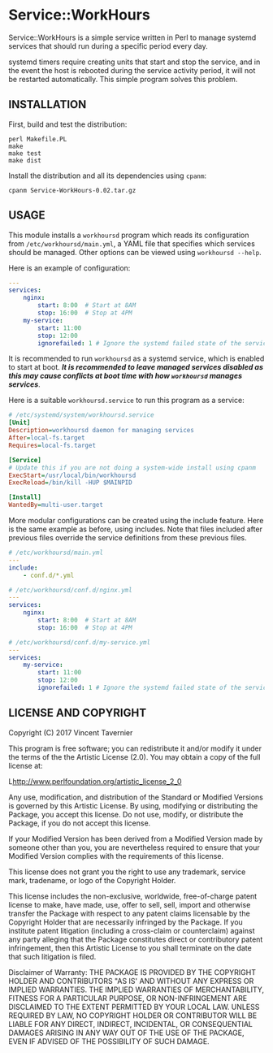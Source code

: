 # Service::WorkHours

Service::WorkHours is a simple service written in Perl to manage systemd
services that should run during a specific period every day.

systemd timers require creating units that start and stop the service, and in
the event the host is rebooted during the service activity period, it will not
be restarted automatically. This simple program solves this problem.

## INSTALLATION

First, build and test the distribution:

    perl Makefile.PL
    make
    make test
    make dist

Install the distribution and all its dependencies using `cpanm`:

    cpanm Service-WorkHours-0.02.tar.gz

## USAGE

This module installs a `workhoursd` program which reads its configuration from
`/etc/workhoursd/main.yml`, a YAML file that specifies which services should be
managed. Other options can be viewed using `workhoursd --help`.

Here is an example of configuration:

```yaml
---
services:
    nginx:
        start: 8:00  # Start at 8AM
        stop: 16:00  # Stop at 4PM
    my-service:
        start: 11:00
        stop: 12:00
        ignorefailed: 1 # Ignore the systemd failed state of the service

```

It is recommended to run `workhoursd` as a systemd service, which is enabled to
start at boot. ***It is recommended to leave managed services disabled as this
may cause conflicts at boot time with how `workhoursd` manages services***.

Here is a suitable `workhoursd.service` to run this program
as a service:

```ini
# /etc/systemd/system/workhoursd.service
[Unit]
Description=workhoursd daemon for managing services
After=local-fs.target
Requires=local-fs.target

[Service]
# Update this if you are not doing a system-wide install using cpanm
ExecStart=/usr/local/bin/workhoursd
ExecReload=/bin/kill -HUP $MAINPID

[Install]
WantedBy=multi-user.target
```

More modular configurations can be created using the include feature. Here is
the same example as before, using includes. Note that files included after
previous files override the service definitions from these previous files.

```yaml
# /etc/workhoursd/main.yml
---
include:
    - conf.d/*.yml

# /etc/workhoursd/conf.d/nginx.yml
---
services:
    nginx:
        start: 8:00  # Start at 8AM
        stop: 16:00  # Stop at 4PM

# /etc/workhoursd/conf.d/my-service.yml
---
services:
    my-service:
        start: 11:00
        stop: 12:00
        ignorefailed: 1 # Ignore the systemd failed state of the service
```

## LICENSE AND COPYRIGHT

Copyright (C) 2017 Vincent Tavernier

This program is free software; you can redistribute it and/or modify it
under the terms of the the Artistic License (2.0). You may obtain a
copy of the full license at:

L<http://www.perlfoundation.org/artistic_license_2_0>

Any use, modification, and distribution of the Standard or Modified
Versions is governed by this Artistic License. By using, modifying or
distributing the Package, you accept this license. Do not use, modify,
or distribute the Package, if you do not accept this license.

If your Modified Version has been derived from a Modified Version made
by someone other than you, you are nevertheless required to ensure that
your Modified Version complies with the requirements of this license.

This license does not grant you the right to use any trademark, service
mark, tradename, or logo of the Copyright Holder.

This license includes the non-exclusive, worldwide, free-of-charge
patent license to make, have made, use, offer to sell, sell, import and
otherwise transfer the Package with respect to any patent claims
licensable by the Copyright Holder that are necessarily infringed by the
Package. If you institute patent litigation (including a cross-claim or
counterclaim) against any party alleging that the Package constitutes
direct or contributory patent infringement, then this Artistic License
to you shall terminate on the date that such litigation is filed.

Disclaimer of Warranty: THE PACKAGE IS PROVIDED BY THE COPYRIGHT HOLDER
AND CONTRIBUTORS "AS IS' AND WITHOUT ANY EXPRESS OR IMPLIED WARRANTIES.
THE IMPLIED WARRANTIES OF MERCHANTABILITY, FITNESS FOR A PARTICULAR
PURPOSE, OR NON-INFRINGEMENT ARE DISCLAIMED TO THE EXTENT PERMITTED BY
YOUR LOCAL LAW. UNLESS REQUIRED BY LAW, NO COPYRIGHT HOLDER OR
CONTRIBUTOR WILL BE LIABLE FOR ANY DIRECT, INDIRECT, INCIDENTAL, OR
CONSEQUENTIAL DAMAGES ARISING IN ANY WAY OUT OF THE USE OF THE PACKAGE,
EVEN IF ADVISED OF THE POSSIBILITY OF SUCH DAMAGE.
